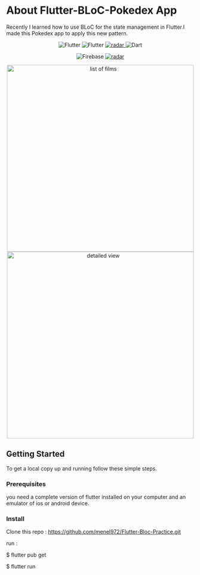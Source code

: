 # About Flutter-BLoC-Pokedex App

Recently I learned how to use BLoC for the state management in Flutter.I made this Pokedex app to apply this new pattern.

<p align="center">
<img alt="Flutter" src="https://img.shields.io/badge/Flutter-02569B?style=flat-square&logo=flutter&logoColor=white" />
<img alt="Flutter" src="https://img.shields.io/badge/BLoC-02569B?style=flat-square&logo=flutter&logoColor=white" />
  <a href="https://pub.dev/packages/radar_chart">
<img alt="radar" src="https://img.shields.io/badge/RadarChart-02569B?style=flat-square&logo=flutter&logoColor=white" />
    </a>
<img alt="Dart" src="https://img.shields.io/badge/Dart-0175C2?style=flat-square&logo=dart&logoColor=white" />
</p>
<p align="center">
<img alt="Firebase" src="https://img.shields.io/badge/Firebase-D19222?style=flat-square&logo=firebase&logoColor=white" />
  <a href="https://pokeapi.co/">
<img alt="radar" src="https://img.shields.io/badge/PokeApi-D19222?style=flat-square&logo=pokemon&logoColor=white" />
    </a>
</p>

<p align="center">
<img src="screenshots/Screenshot_1.png" height="500" title="list of films">
<img src="screenshots/Screenshot_2.png" height="500" title="detailed view">
</p>



## Getting Started

To get a local copy up and running follow these simple steps.

### Prerequisites

you need a complete version of flutter installed on your computer and an emulator of ios or android device.

### Install
Clone this repo : https://github.com/menel972/Flutter-Bloc-Practice.git

run :

$ flutter pub get

$ flutter run
